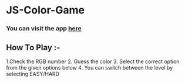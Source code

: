 # JS-Color-Game
### You can visit the app [here](https://shubhampal98.github.io/JS-Color-Game/)
## How To Play :-
1.Check the RGB number 
2. Guess the color
3. Select the correct option from the given options below
4. You can switch between the level by selecting EASY/HARD
